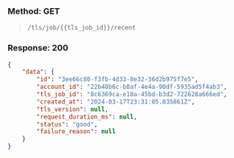 ### Method: GET

> ```
>/tls/job/{{tls_job_id}}/recent
>```

### Response: 200

```json
{
    "data": {
        "id": "3ee66c80-f3fb-4d33-8e32-36d2b975f7e5",
        "account_id": "22b48b6c-b8af-4e4a-90df-5935ad5f4ab3",
        "tls_job_id": "8c6369ca-e18a-45bd-b3d2-722628a666ed",
        "created_at": "2024-03-17T23:31:05.835861Z",
        "tls_version": null,
        "request_duration_ms": null,
        "status": "good",
        "failure_reason": null
    }
}
```
